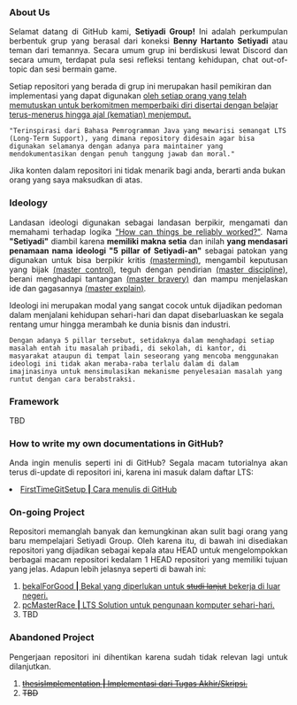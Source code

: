 <!--

**Here are some ideas to get you started:**

🙋‍♀️ A short introduction - what is your organization all about?
🌈 Contribution guidelines - how can the community get involved?
👩‍💻 Useful resources - where can the community find your docs? Is there anything else the community should know?
🍿 Fun facts - what does your team eat for breakfast?
🧙 Remember, you can do mighty things with the power of [Markdown](https://docs.github.com/github/writing-on-github/getting-started-with-writing-and-formatting-on-github/basic-writing-and-formatting-syntax)
-->

### About Us
<p align="justify">
Selamat datang di GitHub kami, <b>Setiyadi Group!</b> Ini adalah perkumpulan berbentuk grup yang berasal dari koneksi <b>Benny Hartanto Setiyadi</b> atau teman dari temannya. Secara umum grup ini berdiskusi lewat Discord dan secara umum, terdapat pula sesi refleksi tentang kehidupan, chat out-of-topic dan sesi bermain game.

Setiap repositori yang berada di grup ini merupakan hasil pemikiran dan implementasi yang dapat digunakan <u>oleh setiap orang yang telah memutuskan untuk berkomitmen memperbaiki diri disertai dengan belajar terus-menerus hingga ajal (kematian) menjemput.</u>

```"Terinspirasi dari Bahasa Pemrogramman Java yang mewarisi semangat LTS (Long-Term Support), yang dimana repository didesain agar bisa digunakan selamanya dengan adanya para maintainer yang mendokumentasikan dengan penuh tanggung jawab dan moral."```

Jika konten dalam repositori ini tidak menarik bagi anda, berarti anda bukan orang yang saya maksudkan di atas.
</p align="justify">

### Ideology
<p align="justify">
Landasan ideologi digunakan sebagai landasan berpikir, mengamati dan memahami terhadap logika <u>"How can things be reliably worked?"</u>. Nama <b>"Setiyadi"</b> diambil karena <b>memiliki makna setia</b> dan inilah <b>yang mendasari penamaan nama ideologi "5 pillar of Setiyadi-an"</b> sebagai patokan yang digunakan untuk bisa berpikir kritis <u>(mastermind)</u>, mengambil keputusan yang bijak <u>(master control)</u>, teguh dengan pendirian <u>(master discipline)</u>, berani menghadapi tantangan <u>(master bravery)</u> dan mampu menjelaskan ide dan gagasannya <u>(master explain)</u>.

Ideologi ini merupakan modal yang sangat cocok untuk dijadikan pedoman dalam menjalani kehidupan sehari-hari dan dapat disebarluaskan ke segala rentang umur hingga merambah ke dunia bisnis dan industri.

```Dengan adanya 5 pillar tersebut, setidaknya dalam menghadapi setiap masalah entah itu masalah pribadi, di sekolah, di kantor, di masyarakat ataupun di tempat lain seseorang yang mencoba menggunakan ideologi ini tidak akan meraba-raba terlalu dalam di dalam imajinasinya untuk mensimulasikan mekanisme penyelesaian masalah yang runtut dengan cara berabstraksi.``` 

</p align="justify">

### Framework
<p align="justify">
TBD
</p align="justify">

### How to write my own documentations in GitHub?
<p align="justify">
Anda ingin menulis seperti ini di GitHub? Segala macam tutorialnya akan terus di-update di repositori ini, karena ini masuk dalam daftar LTS:
<li><a href="https://github.com/Setiyadi-Group/FirstTimeGitSetup">FirstTimeGitSetup <b>|</b> Cara menulis di GitHub</a>
</p></li>

### On-going Project
<p align="justify">
Repositori memanglah banyak dan kemungkinan akan sulit bagi orang yang baru mempelajari Setiyadi Group. Oleh karena itu, di bawah ini disediakan repositori yang dijadikan sebagai kepala atau HEAD untuk mengelompokkan berbagai macam repositori kedalam 1 HEAD repositori yang memiliki tujuan yang jelas. Adapun lebih jelasnya seperti di bawah ini:

<ol>
<li><a href="https://github.com/Setiyadi-Group/bekalforgood">bekalForGood <b>|</b> Bekal yang diperlukan untuk <s>studi lanjut</s> bekerja di luar negeri.</li></a>
<li><a href="https://github.com/Setiyadi-Group/pcMasterRace">pcMasterRace <b>|</b> LTS Solution untuk pengunaan komputer sehari-hari.</a></li>
<li>TBD </li>
</ol>
</p align="justify">

### Abandoned Project
<p align="justify">
Pengerjaan repositori ini dihentikan karena sudah tidak relevan lagi untuk dilanjutkan.

<ol><s>
<li><a href="https://github.com/Setiyadi-Group/thesisImplementation">thesisImplementation <b>|</b> Implementasi dari Tugas Akhir/Skripsi.</li></a>
<li>TBD </li>
</ol></s>
<!-- 14:14 || MENGERUCUTKAN PEKERJAAN YANG SUDAH TIDAK RELIABLE UNTUK DIKERJAKAN -->
<!-- THESIS IMPLEMENTATION DIHENTIKAN KARENA MAYORITAS MANUSIA SEBENARNYA TIDAK BUTUH BRANDING VALIDASI LAGI. DAN SEKARANG BERFOKUS PADA MEREKA YANG LEBIH MEMILIH SESUATU YANG "APPLICABLE(MUDAH DITERAPKAN)" DI KEHIDUPAN SEHARI-HARINYA DARIPADA HAL-HAL YANG SEKADAR BERBAU INSPIRATIF -->

<!-- ### Career
<p align="justify">
Setelah membaca sekilas mengenai perusahaan ini, jika Anda ingin bergabung kepada kami mohon perhatikan beberapa disclaimer di bawah ini:
<ol>
<li>Perusahaan ini sekarang masih dalam skala kecil dan karir anda kemungkinan tidak dikenal atau diakui oleh khalayak umum dalam waktu dekat
<li>Tidak ada gaji yang bisa ditawarkan, selama perusahaan belum mendapatkan laba bersih setelah dikurangi oleh biaya operasional perusahaan.
<li>Budaya kerja yang lambat semacam siput perlu anda pahami karena perusahaan berorientasi pada solusi atau jawaban yang dapat dipertanggungjawabkan.
</li></li></li></li></ol>
</p align="justify"> -->


<!-- ### Didirikan
<p align="justify">
 30 Januari 2020 (secara privat)
 (Dipublikasi)
<p align="justify"> -->

